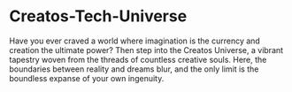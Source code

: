 # Creatos-Tech-Universe
Have you ever craved a world where imagination is the currency and creation the ultimate power? Then step into the Creatos Universe, a vibrant tapestry woven from the threads of countless creative souls. Here, the boundaries between reality and dreams blur, and the only limit is the boundless expanse of your own ingenuity.
